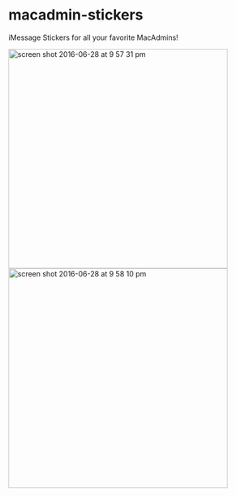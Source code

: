 # macadmin-stickers

iMessage Stickers for all your favorite MacAdmins!

<img width="432" alt="screen shot 2016-06-28 at 9 57 31 pm" src="https://cloud.githubusercontent.com/assets/2117646/16438212/96330842-3d7b-11e6-8c0a-49897a670844.png">

<img width="432" alt="screen shot 2016-06-28 at 9 58 10 pm" src="https://cloud.githubusercontent.com/assets/2117646/16438215/9d38331a-3d7b-11e6-97a8-628c3b62b538.png">
